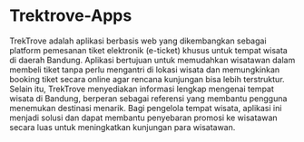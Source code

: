 # Trektrove-Apps

 TrekTrove adalah 
aplikasi berbasis web yang dikembangkan sebagai platform pemesanan tiket 
elektronik (e-ticket) khusus untuk tempat wisata di daerah Bandung. Aplikasi 
bertujuan untuk memudahkan wisatawan dalam membeli tiket tanpa perlu 
mengantri di lokasi wisata dan memungkinkan booking tiket secara online agar 
rencana kunjungan bisa lebih terstruktur. Selain itu, TrekTrove menyediakan 
informasi lengkap mengenai tempat wisata di Bandung, berperan sebagai referensi 
yang membantu pengguna menemukan destinasi menarik. Bagi pengelola tempat 
wisata, aplikasi ini menjadi solusi dan dapat membantu penyebaran promosi ke 
wisatawan secara luas untuk meningkatkan kunjungan para wisatawan.
